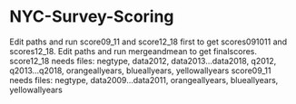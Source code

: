 # NYC-Survey-Scoring

Edit paths and run score09_11 and score12_18 first to get scores091011 and scores12_18. Edit paths and run mergeandmean to get finalscores.
score12_18 needs files: negtype, data2012, data2013...data2018, q2012, q2013...q2018, orangeallyears, blueallyears, yellowallyears
score09_11 needs files: negtype, data2009...data2011, orangeallyears, blueallyears, yellowallyears
